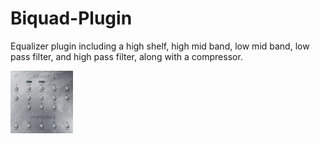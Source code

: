 # Biquad-Plugin

Equalizer plugin including a high shelf, high mid band, low mid band, low pass filter, and high pass filter, along with a compressor.

<img src="Equalizer.png" width="100" height="100">
